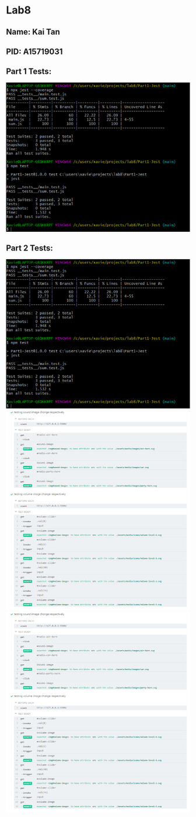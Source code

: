 # Lab8

## Name: Kai Tan
## PID: A15719031

## Part 1 Tests: 

![Part1 tests](https://github.com/Xavierkst/Lab8/blob/main/tests_passed/test-passed-1.png)

## Part 2 Tests:

![Part2 tests -- img1](https://github.com/Xavierkst/Lab8/blob/main/tests_passed/test-passed-1.png)
![Part2 tests -- img2](https://github.com/Xavierkst/Lab8/blob/main/tests_passed/tests-passed-2_(pt2).png)
![Part2 tests -- img3](https://github.com/Xavierkst/Lab8/blob/main/tests_passed/tests-passed-2_(pt2).png)

